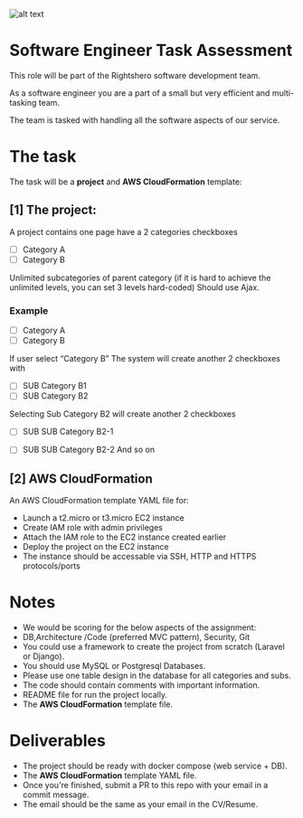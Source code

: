 ![alt text](https://rightshero.com/wp/wp-content/uploads/2024/04/RightsHero-Logo.png)


# Software Engineer Task Assessment

This role will be part of the Rightshero software development team.

As a software engineer you are a part of a small but very efficient and multi-tasking team. 

The team is tasked with handling all the software aspects of our service.

# The task
The task will be a **project** and **AWS CloudFormation** template:

## [1] The project:
A project contains one page have a 2 categories checkboxes

- [ ] Category A
- [ ] Category B

Unlimited subcategories of parent category (if it is hard to achieve the unlimited levels, you can set 3 levels hard-coded)
Should use Ajax.

### Example
- [ ] Category A
- [ ] Category B

If user select “Category B”
The system will create another 2 checkboxes with

- [ ] SUB Category B1
- [ ] SUB Category B2

Selecting Sub Category B2 will create another 2 checkboxes

- [ ] SUB SUB Category B2-1
- [ ] SUB SUB Category B2-2
 And so on


## [2] AWS CloudFormation
An AWS CloudFormation template YAML file for:
- Launch a t2.micro or t3.micro EC2 instance
- Create IAM role with admin privileges
- Attach the IAM role to the EC2 instance created earlier
- Deploy the project on the EC2 instance
- The instance should be accessable via SSH, HTTP and HTTPS protocols/ports


# Notes
- We would be scoring for the below aspects of the assignment:
- DB,Architecture /Code (preferred MVC pattern), Security, Git
- You could use a framework to create the project from scratch (Laravel or Django).
- You should use MySQL or Postgresql Databases.
- Please use one table design in the database for all categories and subs.
- The code should contain comments with important information.
- README file for run the project locally.
- The **AWS CloudFormation** template file.


# Deliverables
- The project should be ready with docker compose (web service + DB).
- The **AWS CloudFormation** template YAML file.
- Once you're finished, submit a PR to this repo with your email in a commit message.
- The email should be the same as your email in the CV/Resume.

